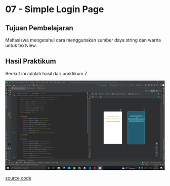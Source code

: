 # 07 - Simple Login Page

## Tujuan Pembelajaran
Mahasiswa mengetahui cara menggunakan sumber daya string dan warna
untuk textview.

## Hasil Praktikum

Berikut ini adalah hasil dari praktikum 7

![Screenshot Hasil Percobaan](img/colors.PNG)

[source code](../../src/02_layout&activity/app/src/main/res/layout/activity_colors.xml)
